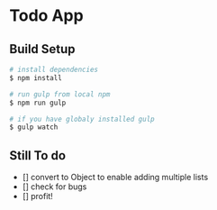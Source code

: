 # Todo App
## Build Setup

```bash
# install dependencies
$ npm install

# run gulp from local npm
$ npm run gulp

# if you have globaly installed gulp
$ gulp watch
```
## Still To do
- [] convert to Object to enable adding multiple lists
- [] check for bugs
- [] profit!




